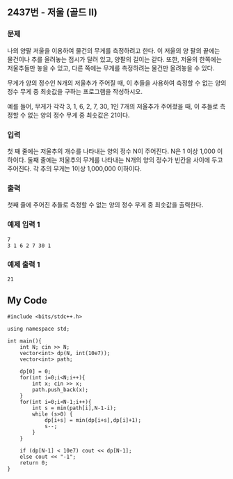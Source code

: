 ## 2437번 - 저울 (골드 II)

### 문제
나의 양팔 저울을 이용하여 물건의 무게를 측정하려고 한다. 
이 저울의 양 팔의 끝에는 물건이나 추를 올려놓는 접시가 달려 있고,
양팔의 길이는 같다. 또한, 저울의 한쪽에는 저울추들만 놓을 수 있고, 다른 쪽에는 무게를 측정하려는 물건만 올려놓을 수 있다.



무게가 양의 정수인 N개의 저울추가 주어질 때, 
이 추들을 사용하여 측정할 수 없는 양의 정수 무게 중 최솟값을 구하는 프로그램을 작성하시오.<br>

예를 들어, 무게가 각각 3, 1, 6, 2, 7, 30, 1인 
7개의 저울추가 주어졌을 때, 이 추들로 측정할 수 없는 양의 정수 무게 중 최솟값은 21이다. <br>

### 입력
첫 째 줄에는 저울추의 개수를 나타내는 양의 정수 N이 주어진다. N은 1 이상 1,000 이하이다. 둘째 줄에는 저울추의 무게를 나타내는 N개의 양의 정수가 빈칸을 사이에 두고 주어진다. 각 추의 무게는 1이상 1,000,000 이하이다.

### 출력
첫째 줄에 주어진 추들로 측정할 수 없는 양의 정수 무게 중 최솟값을 출력한다.

### 예제 입력 1
```
7
3 1 6 2 7 30 1
```
### 예제 출력 1
```
21
```

## My Code
```
#include <bits/stdc++.h>

using namespace std;

int main(){
    int N; cin >> N;
    vector<int> dp(N, int(10e7));
    vector<int> path;
    
    dp[0] = 0;
    for(int i=0;i<N;i++){
        int x; cin >> x;
        path.push_back(x);
    }
    for(int i=0;i<N-1;i++){
        int s = min(path[i],N-1-i);
        while (s>0) {
            dp[i+s] = min(dp[i+s],dp[i]+1);
            s--;
        }
    }

    if (dp[N-1] < 10e7) cout << dp[N-1];
    else cout << "-1";
    return 0;
}
```


